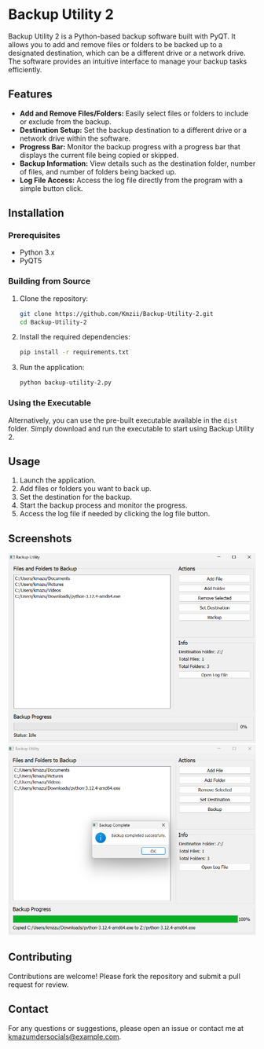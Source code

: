 # Backup Utility 2

Backup Utility 2 is a Python-based backup software built with PyQT. It allows you to add and remove files or folders to be backed up to a designated destination, which can be a different drive or a network drive. The software provides an intuitive interface to manage your backup tasks efficiently.

## Features

- **Add and Remove Files/Folders:** Easily select files or folders to include or exclude from the backup.
- **Destination Setup:** Set the backup destination to a different drive or a network drive within the software.
- **Progress Bar:** Monitor the backup progress with a progress bar that displays the current file being copied or skipped.
- **Backup Information:** View details such as the destination folder, number of files, and number of folders being backed up.
- **Log File Access:** Access the log file directly from the program with a simple button click.

## Installation

### Prerequisites

- Python 3.x
- PyQT5

### Building from Source

1. Clone the repository:

    ```bash
    git clone https://github.com/Kmzii/Backup-Utility-2.git
    cd Backup-Utility-2
    ```

2. Install the required dependencies:

    ```bash
    pip install -r requirements.txt
    ```

3. Run the application:

    ```bash
    python backup-utility-2.py
    ```

### Using the Executable

Alternatively, you can use the pre-built executable available in the `dist` folder. Simply download and run the executable to start using Backup Utility 2.

## Usage

1. Launch the application.
2. Add files or folders you want to back up.
3. Set the destination for the backup.
4. Start the backup process and monitor the progress.
5. Access the log file if needed by clicking the log file button.

## Screenshots

![Main Interface](img/backup-utility-2-img-1.png)
![Progress Bar](img/backup-utility-2-img-2.png)
## Contributing

Contributions are welcome! Please fork the repository and submit a pull request for review.

## Contact

For any questions or suggestions, please open an issue or contact me at [kmazumdersocials@example.com](mailto:kmazumdersocials@example.com).
